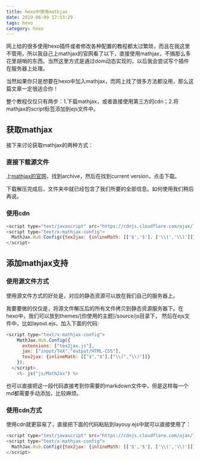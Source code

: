 ```yaml
---
title: hexo中使用mathjax
date: 2019-06-09 17:53:29
tags: hexo
category: hexo
---
```


网上给的很多使用hexo插件或者修改各种配置的教程都太过繁琐，而且在我这里不管用，所以我自己上mathjax的官网看了以下，直接使用mathjax，不搞那么多花里胡哨的东西。当然这里方式是通过dom动态实现的，以后我会尝试写个插件在服务器上处理。

当然如果你只是想要在hexo中加入mathjax，而网上找了很多方法都没用，那么这篇文章一定很适合你！

整个教程仅仅只有两步：1.下载mathjax，或者直接使用第三方的cdn；2.将mathjax的script标签添加到ejs文件中。

## 获取mathjax
接下来讨论获取mathjax的两种方式：
### 直接下载源文件
上[mathjax的官网](https://docs.mathjax.org/en/latest/installation.html#obtaining-mathjax-via-an-archive)，找到archive，然后在找到current version，点击下载。

下载解压完成后，文件夹中就已经包含了我们所要的全部信息。如何使用我们稍后再说。

### 使用cdn
```js
<script type="text/javascript" src="https://cdnjs.cloudflare.com/ajax/libs/mathjax/2.7.4/latest.js?config=TeX-MML-AM_CHTML"></script>
<script type="text/x-mathjax-config">
  MathJax.Hub.Config({tex2jax: {inlineMath: [['$','$'], ['\\(','\\)']]}});
</script>
```

## 添加mathjax支持
### 使用源文件方式
使用源文件方式的好处是，对应的静态资源可以放在我们自己的服务器上。

我要要做的仅仅是，将源文件解压后的所有文件拷贝到静态资源服务器下。在hexo中，我们可以放到themes/[你使用的主题]/source/js目录下，
然后在ejs文件中，比如layout.ejs，加入下面的代码:

```js
<script type="text/x-mathjax-config">
    MathJax.Hub.Config({
      extensions: ["tex2jax.js"],
      jax: ["input/TeX","output/HTML-CSS"],
      tex2jax: {inlineMath: [["$","$"],["\\(","\\)"]]}
    });
  </script>
    <%- js("js/MathJax") %>
```

也可以直接把这一段代码直接考到你需要的markdown文件中，但是这样每一个md都需要手动添加，比较麻烦。

### 使用cdn方式
使用cdn就更容易了，直接把下面的代码粘贴到layouy.ejs中就可以直接使用了：

```js
<script type="text/javascript" src="https://cdnjs.cloudflare.com/ajax/libs/mathjax/2.7.4/latest.js?config=TeX-MML-AM_CHTML"></script>
<script type="text/x-mathjax-config">
  MathJax.Hub.Config({tex2jax: {inlineMath: [['$','$'], ['\\(','\\)']]}});
</script>
```